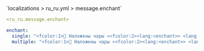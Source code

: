 <!--@include: @/parts/module/message/enchant.md#title-->
<!--@include: @/parts/words.md#path--> `localizations > ru_ru.yml > message.enchant`

<!--@include: @/parts/module/message/enchant.md#explanation-->

<!--@include: @/parts/words.md#edit-->
```yaml
<ru_ru.message.enchant>
```

<!--@include: @/parts/words.md#default-->
```yaml
enchant:
  single: "<fcolor:1>📖 Наложены чары «<fcolor:2><lang:<enchant>> <lang:<level>></fcolor:2>» на предмет <display_name>"
  multiple: "<fcolor:1>📖 Наложены чары «<fcolor:2><lang:<enchant>> <lang:<level>></fcolor:2>» на предмет <fcolor:2><count></fcolor:2> сущностей"
```

<!--@include: @/parts/module/message/enchant.md#parameters-->
<!--@include: @/parts/module/message/enchant.md#localization-->